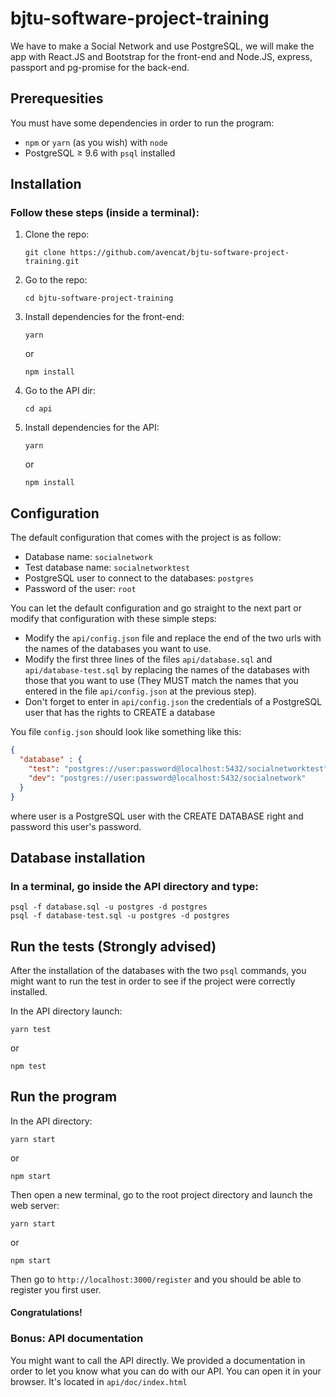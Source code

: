 # bjtu-software-project-training
We have to make a Social Network and use PostgreSQL, we will make the app with React.JS and Bootstrap for the front-end and Node.JS, express, passport and pg-promise for the back-end.

## Prerequesities
You must have some dependencies in order to run the program:
- `npm` or `yarn` (as you wish) with `node`
- PostgreSQL ≥ 9.6 with `psql` installed

## Installation
### Follow these steps (inside a terminal):
1. Clone the repo:
    ```
    git clone https://github.com/avencat/bjtu-software-project-training.git
    ```
2. Go to the repo:
    ```
    cd bjtu-software-project-training
    ```
3. Install dependencies for the front-end:
    ```
    yarn
    ```
    or
    ```
    npm install
    ```
4. Go to the API dir:
    ```
    cd api
    ```
5. Install dependencies for the API:
    ```
    yarn
    ```
    or
    ```
    npm install
    ```

## Configuration
The default configuration that comes with the project is as follow:

- Database name: `socialnetwork`
- Test database name: `socialnetworktest`
- PostgreSQL user to connect to the databases: `postgres`
- Password of the user: `root`

You can let the default configuration and go straight to the next part or modify that configuration with these simple steps:

- Modify the `api/config.json` file and replace the end of the two urls with the names of the databases you want to use.
- Modify the first three lines of the files `api/database.sql` and `api/database-test.sql` by replacing the names of the databases with those that you want to use (They MUST match the names that you entered in the file `api/config.json` at the previous step).
- Don't forget to enter in `api/config.json` the credentials of a PostgreSQL user that has the rights to CREATE a database

You file `config.json` should look like something like this:
```json
{
  "database" : {
    "test": "postgres://user:password@localhost:5432/socialnetworktest",
    "dev": "postgres://user:password@localhost:5432/socialnetwork"
  }
}
```
where user is a PostgreSQL user with the CREATE DATABASE right and password this user's password.

## Database installation
### In a terminal, go inside the API directory and type:
```
psql -f database.sql -u postgres -d postgres
psql -f database-test.sql -u postgres -d postgres
```

## Run the tests (Strongly advised)
After the installation of the databases with the two `psql` commands, you might want to run the test in order to see if the project were correctly installed.

In the API directory launch:
```
yarn test
```
or
```
npm test
```

## Run the program
In the API directory:
```
yarn start
```
or
```
npm start
```

Then open a new terminal, go to the root project directory and launch the web server:
```
yarn start
```
or
```
npm start
```

Then go to `http://localhost:3000/register` and you should be able to register you first user.

#### Congratulations!

### Bonus: API documentation
You might want to call the API directly. We provided a documentation in order to let you know what you can do with our API. You can open it in your browser. It's located in `api/doc/index.html`
